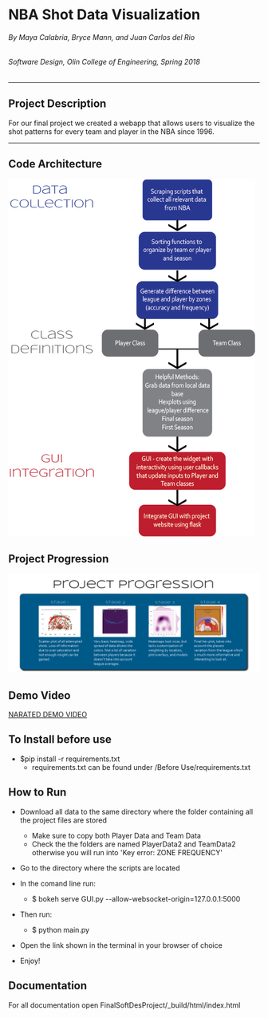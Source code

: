# NBA Shot Data Visualization


###### By Maya Calabria, Bryce Mann, and Juan Carlos del Rio
###### Software Design, Olin College of Engineering, Spring 2018

***

## Project Description
For our final project we created a webapp that allows users to visualize the shot patterns for every team and player in the NBA since 1996.

***
## Code Architecture

![Architecture]

[Architecture]: https://raw.githubusercontent.com/mayacalabria/FinalSoftDesProject/master/ClassMaterials/architecture_final.png "High level system diagram"

## Project Progression

![Progression]

[Progression]: https://raw.githubusercontent.com/mayacalabria/FinalSoftDesProject/master/ClassMaterials/progress.png "Project development over time"

## Demo Video

[NARATED DEMO VIDEO](https://www.youtube.com/watch?v=yQ2LuFMj8M4&feature=youtu.be)

## To Install before use

* $pip install -r requirements.txt
  * requirements.txt can be found under /Before Use/requirements.txt

## How to Run

* Download all data to the same directory where the folder containing all the project files are stored
  * Make sure to copy both Player Data and Team Data
  * Check the the folders are named PlayerData2 and TeamData2 otherwise you will run into 'Key error: ZONE FREQUENCY'

* Go to the directory where the scripts are located

* In the comand line run:
  * $ bokeh serve GUI.py --allow-websocket-origin=127.0.0.1:5000


* Then run:
  * $ python main.py


* Open the link shown in the terminal in your browser of choice

* Enjoy!

## Documentation

 For all documentation open FinalSoftDesProject/_build/html/index.html

